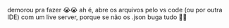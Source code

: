 demorou pra fazer 😭😭
ah é, abre os arquivos pelo vs code (ou por outra IDE) com um live server, porque se não os .json buga tudo 🥀💀
